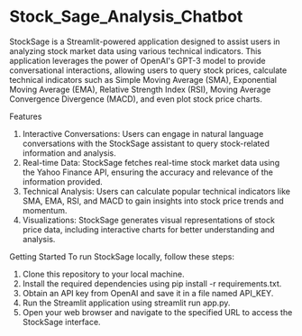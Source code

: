 # Stock_Sage_Analysis_Chatbot
StockSage is a Streamlit-powered application designed to assist users in analyzing stock market data using various technical indicators. This application leverages the power of OpenAI's GPT-3 model to provide conversational interactions, allowing users to query stock prices, calculate technical indicators such as Simple Moving Average (SMA), Exponential Moving Average (EMA), Relative Strength Index (RSI), Moving Average Convergence Divergence (MACD), and even plot stock price charts.

Features
1. Interactive Conversations: Users can engage in natural language conversations with the StockSage assistant to query stock-related information and analysis.
2. Real-time Data: StockSage fetches real-time stock market data using the Yahoo Finance API, ensuring the accuracy and relevance of the information provided.
3. Technical Analysis: Users can calculate popular technical indicators like SMA, EMA, RSI, and MACD to gain insights into stock price trends and momentum.
4. Visualizations: StockSage generates visual representations of stock price data, including interactive charts for better understanding and analysis.

Getting Started
To run StockSage locally, follow these steps:

1. Clone this repository to your local machine.
2. Install the required dependencies using pip install -r requirements.txt.
3. Obtain an API key from OpenAI and save it in a file named API_KEY.
4. Run the Streamlit application using streamlit run app.py.
5. Open your web browser and navigate to the specified URL to access the StockSage interface.
